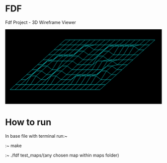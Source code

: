 # FDF

Fdf Project - 3D Wireframe Viewer

![](images/Screenshot_42.png)

# How to run

In base file with terminal run:~

:~ make

:~ ./fdf test_maps/(any chosen map within maps folder)
